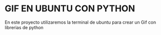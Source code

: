 # GIF EN UBUNTU CON PYTHON
En este proyecto utilizaremos la terminal de ubuntu para crear un Gif con librerias de python
